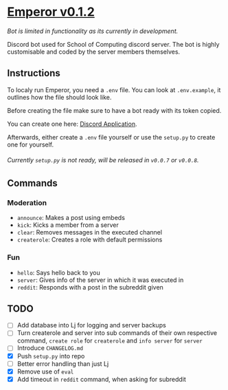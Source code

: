 # [Emperor v0.1.2](https://github.com/UOW-Computing/Emperor)
*Bot is limited in functionality as its currently in development.*


Discord bot used for School of Computing discord server.
The bot is highly customisable and coded by the server members themselves.

## Instructions

To localy run Emperor, you need a `.env` file.
You can look at `.env.example`, it outlines how the file should look like.

Before creating the file make sure to have a bot ready with its token copied.

You can create one here: [Discord Application](https://discord.com/developers/applications/).

Afterwards, either create a `.env` file yourself or use the `setup.py` to create one for yourself.

###### Currently `setup.py` is not ready, will be released in `v0.0.7` or `v0.0.8`.

## Commands

### Moderation

- `announce`: Makes a post using embeds
- `kick`: Kicks a member from a server
- `clear`: Removes messages in the executed channel
- `createrole`: Creates a role with default permissions

### Fun

- `hello`: Says hello back to you
- `server`: Gives info of the server in which it was executed in
- `reddit`: Responds with a post in the subreddit given

## TODO

- [ ] Add database into Lj for logging and server backups
- [ ] Turn createrole and server into sub commands of their own respective command, `create role` for `createrole` and `info server` for `server`
- [ ] Introduce `CHANGELOG.md`
- [X] Push `setup.py` into repo
- [ ] Better error handling than just Lj
- [X] Remove use of `eval`
- [X] Add timeout in `reddit` command, when asking for subreddit
